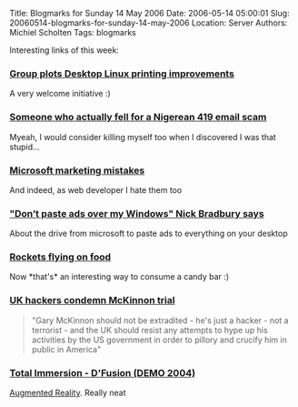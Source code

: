 Title: Blogmarks for Sunday 14 May 2006
Date: 2006-05-14 05:00:01
Slug: 20060514-blogmarks-for-sunday-14-may-2006
Location: Server
Authors: Michiel Scholten
Tags: blogmarks

<p>Interesting links of this week:</p>
<h3><a href="http://www.desktoplinux.com/news/NS8281593260.html">Group plots Desktop Linux printing improvements</a></h3>
<p>A very welcome initiative :)</p>
<h3><a href="http://www.gadgetopia.com/post/5288">Someone who actually fell for a Nigerean 419 email scam</a></h3>
<p>Myeah, I would consider killing myself too when I discovered I was that stupid...</p>
<h3><a href="http://scobleizer.wordpress.com/2006/05/07/microsoft-marketing-mistakes/">Microsoft marketing mistakes</a></h3>
<p>And indeed, as web developer I hate them too</p>
<h3><a href="http://scobleizer.wordpress.com/2006/05/05/dont-paste-ads-over-my-windows-nick-bradbury-says/">"Don’t paste ads over my Windows" Nick Bradbury says</a></h3>
<p>About the drive from microsoft to paste ads to everything on your desktop</p>
<h3><a href="http://www.popsci.com/popsci/how20/600152d7d441b010vgnvcm1000004eecbccdrcrd.html">Rockets flying on food</a></h3>
<p>Now *that's* an interesting way to consume a candy bar :)</p>
<h3><a href="http://news.bbc.co.uk/1/hi/technology/4984132.stm">UK hackers condemn McKinnon trial</a></h3>
<blockquote><p class="quote">"Gary McKinnon should not be extradited - he's just a hacker - not a terrorist - and the UK should resist any attempts to hype up his activities by the US government in order to pillory and crucify him in public in America"</p></blockquote>
<h3><a href="http://video.google.com/videoplay?docid=-3857855347623051125">Total Immersion - D'Fusion (DEMO 2004)</a></h3>
<p><a href="http://en.wikipedia.org/wiki/Augmented_reality">Augmented Reality</a>. Really neat</p>
